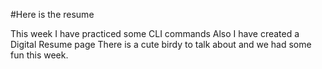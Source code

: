 #Here is the resume

This week I have practiced some CLI commands
Also I have created a Digital Resume page
There is a cute birdy to talk about and we had some fun this week.
